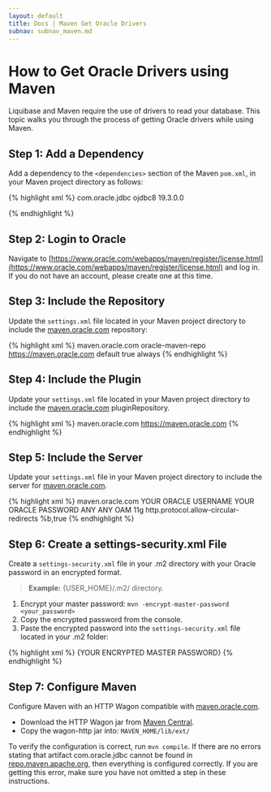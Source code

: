 ```yaml
---
layout: default
title: Docs | Maven Get Oracle Drivers 
subnav: subnav_maven.md
---
```


# How to Get Oracle Drivers using Maven
Liquibase and Maven require the use of drivers to read your database. This topic walks you through the process of getting Oracle drivers while using Maven.

## Step 1: Add a Dependency
Add a dependency to the `<dependencies>` section of the Maven `pom.xml`, in your Maven project directory as follows:

{% highlight xml %}
      <!-- https://mvnrepository.com/artifact/com.oracle.jdbc/ojdbc6 -->
      <dependency>
           <groupId>com.oracle.jdbc</groupId>
           <artifactId>ojdbc8</artifactId>
           <version>19.3.0.0</version>
      </dependency>

{% endhighlight %}
<br>

## Step 2: Login to Oracle
Navigate to [https://www.oracle.com/webapps/maven/register/license.html](https://www.oracle.com/webapps/maven/register/license.html) and log in. If you do not have an account, please create one at this time.

## Step 3: Include the Repository
Update the `settings.xml` file located in your Maven project directory to include the [maven.oracle.com](https://www.oracle.com/webfolder/application/maven/index.html) repository:

{% highlight xml %}
<repository>
    <id>maven.oracle.com</id>
    <name>oracle-maven-repo</name>
    <url>https://maven.oracle.com</url>
    <layout>default</layout>
    <releases>
        <enabled>true</enabled>
        <updatePolicy>always</updatePolicy>
    </releases>
</repository>
{% endhighlight %}
<br>

## Step 4: Include the Plugin
Update your `settings.xml` file located in your Maven project directory to include the [maven.oracle.com](https://www.oracle.com/webfolder/application/maven/index.html) pluginRepository.

{% highlight xml %}
<pluginRepository>
    <id>maven.oracle.com</id>
    <url>https://maven.oracle.com</url>
</pluginRepository>
{% endhighlight %}
<br>

## Step 5: Include the Server
Update your `settings.xml` file in your Maven project directory to include the server for [maven.oracle.com](https://www.oracle.com/webfolder/application/maven/index.html).

{% highlight xml %}
<server>
    <id>maven.oracle.com </id>
    <username>YOUR ORACLE USERNAME</username>
    <password>YOUR ORACLE PASSWORD</password>
    <configuration>
        <basicAuthScope>
            <host>ANY </host>
            <port>ANY </port>
            <realm>OAM 11g </realm>
        </basicAuthScope>
        <httpConfiguration>
            <all>
                <params>
                    <property>
                        <name>http.protocol.allow-circular-redirects </name>
                        <value>%b,true </value>
                    </property>
                </params>
            </all>
        </httpConfiguration>
    </configuration>
</server>
{% endhighlight %}
<br>

## Step 6: Create a settings-security.xml File
Create a `settings-security.xml` file in your .m2 directory with your Oracle password in an encrypted format. 
> **Example:** {USER_HOME}/.m2/ directory.

1. Encrypt your master password: `mvn -encrypt-master-password <your_password>`
2. Copy the encrypted password from the console.
3. Paste the encrypted password into the `settings-security.xml` file located in your .m2 folder:

{% highlight xml %}
<settingsSecurity> 
     <master>{YOUR ENCRYPTED MASTER PASSWORD}</master> 
</settingsSecurity> 
{% endhighlight %}
<br>

## Step 7: Configure Maven
Configure Maven with an HTTP Wagon compatible with [maven.oracle.com](https://www.oracle.com/webfolder/application/maven/index.html).

- Download the HTTP Wagon jar from [Maven Central](http://central.maven.org/maven2/org/apache/maven/wagon/wagon-http/2.8/wagon-http-2.8-shaded.jar). 
- Copy the wagon-http jar into: `MAVEN_HOME/lib/ext/`

To verify the configuration is correct, run `mvn compile`. If there are no errors stating that artifact com.oracle.jdbc cannot be 
found in [repo.maven.apache.org](http://repo.maven.apache.org/), then everything is configured correctly. If you are getting this error, make sure you have not omitted a step in these instructions.
